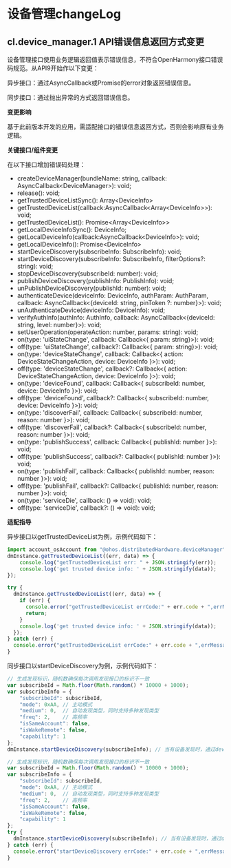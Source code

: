# 设备管理changeLog

## cl.device_manager.1 API错误信息返回方式变更

设备管理接口使用业务逻辑返回值表示错误信息，不符合OpenHarmony接口错误码规范。从API9开始作以下变更：

异步接口：通过AsyncCallback或Promise的error对象返回错误信息。

同步接口：通过抛出异常的方式返回错误信息。

**变更影响**

基于此前版本开发的应用，需适配接口的错误信息返回方式，否则会影响原有业务逻辑。

**关键接口/组件变更**

在以下接口增加错误码处理：
  - createDeviceManager(bundleName: string, callback: AsyncCallback&lt;DeviceManager&gt;): void;
  - release(): void;
  - getTrustedDeviceListSync(): Array&lt;DeviceInfo&gt;
  - getTrustedDeviceList(callback:AsyncCallback&lt;Array&lt;DeviceInfo&gt;&gt;): void;
  - getTrustedDeviceList(): Promise&lt;Array&lt;DeviceInfo&gt;&gt;
  - getLocalDeviceInfoSync(): DeviceInfo;
  - getLocalDeviceInfo(callback:AsyncCallback&lt;DeviceInfo&gt;): void;
  - getLocalDeviceInfo(): Promise&lt;DeviceInfo&gt;
  - startDeviceDiscovery(subscribeInfo: SubscribeInfo): void;
  - startDeviceDiscovery(subscribeInfo: SubscribeInfo, filterOptions?: string): void;
  - stopDeviceDiscovery(subscribeId: number): void;
  - publishDeviceDiscovery(publishInfo: PublishInfo): void;
  - unPublishDeviceDiscovery(publishId: number): void;
  - authenticateDevice(deviceInfo: DeviceInfo, authParam: AuthParam, callback: AsyncCallback&lt;{deviceId: string, pinToken ?: number}&gt;): void;
  - unAuthenticateDevice(deviceInfo: DeviceInfo): void;
  - verifyAuthInfo(authInfo: AuthInfo, callback: AsyncCallback&lt;{deviceId: string, level: number}&gt;): void;
  - setUserOperation(operateAction: number, params: string): void;
  - on(type: 'uiStateChange', callback: Callback&lt;{ param: string}&gt;): void;
  - off(type: 'uiStateChange', callback?: Callback&lt;{ param: string}&gt;): void;
  - on(type: 'deviceStateChange',  callback: Callback&lt;{ action: DeviceStateChangeAction, device: DeviceInfo }&gt;): void;
  - off(type: 'deviceStateChange', callback?: Callback&lt;{ action: DeviceStateChangeAction, device: DeviceInfo }&gt;): void;
  - on(type: 'deviceFound', callback: Callback&lt;{ subscribeId: number, device: DeviceInfo }&gt;): void;
  - off(type: 'deviceFound', callback?: Callback&lt;{ subscribeId: number, device: DeviceInfo }&gt;): void;
  - on(type: 'discoverFail', callback: Callback&lt;{ subscribeId: number, reason: number }&gt;): void;
  - off(type: 'discoverFail', callback?: Callback&lt;{ subscribeId: number, reason: number }&gt;): void;
  - on(type: 'publishSuccess', callback: Callback&lt;{ publishId: number }&gt;): void;
  - off(type: 'publishSuccess', callback?: Callback&lt;{ publishId: number }&gt;): void;
  - on(type: 'publishFail', callback: Callback&lt;{ publishId: number, reason: number }&gt;): void;
  - off(type: 'publishFail', callback?: Callback&lt;{ publishId: number, reason: number }&gt;): void;
  - on(type: 'serviceDie', callback: () =&gt; void): void;
  - off(type: 'serviceDie', callback?: () =&gt; void): void;

**适配指导**

异步接口以getTrustedDeviceList为例，示例代码如下：

```ts
import account_osAccount from "@ohos.distributedHardware.deviceManager"
dmInstance.getTrustedDeviceList((err, data) => {
    console.log("getTrustedDeviceList err: " + JSON.stringify(err));
    console.log('get trusted device info: ' + JSON.stringify(data));
});

try {
  dmInstance.getTrustedDeviceList((err, data) => {
    if (err) {
      console.error("getTrustedDeviceList errCode:" + err.code + ",errMessage:" + err.message);
      return;
    }
    console.log('get trusted device info: ' + JSON.stringify(data));
  });
} catch (err) {
  console.error("getTrustedDeviceList errCode:" + err.code + ",errMessage:" + err.message);
}
```

同步接口以startDeviceDiscovery为例，示例代码如下：

```ts
// 生成发现标识，随机数确保每次调用发现接口的标识不一致
var subscribeId = Math.floor(Math.random() * 10000 + 1000);
var subscribeInfo = {
    "subscribeId": subscribeId,
    "mode": 0xAA, // 主动模式
    "medium": 0,  // 自动发现类型，同时支持多种发现类型
    "freq": 2,    // 高频率
    "isSameAccount": false,
    "isWakeRemote": false,
    "capability": 1
};
dmInstance.startDeviceDiscovery(subscribeInfo); // 当有设备发现时，通过deviceFound回调通知给应用程序

// 生成发现标识，随机数确保每次调用发现接口的标识不一致
var subscribeId = Math.floor(Math.random() * 10000 + 1000);
var subscribeInfo = {
    "subscribeId": subscribeId,
    "mode": 0xAA, // 主动模式
    "medium": 0,  // 自动发现类型，同时支持多种发现类型
    "freq": 2,    // 高频率
    "isSameAccount": false,
    "isWakeRemote": false,
    "capability": 1
};
try {
  dmInstance.startDeviceDiscovery(subscribeInfo); // 当有设备发现时，通过deviceFound回调通知给应用程序
} catch (err) {
  console.error("startDeviceDiscovery errCode:" + err.code + ",errMessage:" + err.message);
}
```

<!--no_check-->